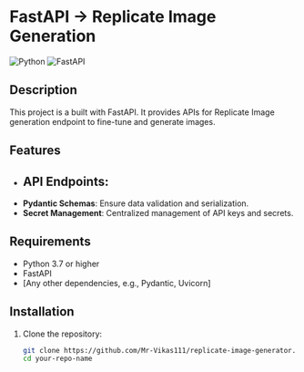 # FastAPI -> Replicate Image Generation 

![Python](https://img.shields.io/badge/python-3.9%2B-blue)
![FastAPI](https://img.shields.io/badge/FastAPI-0.115.4-orange)


## Description

This project is a built with FastAPI. It provides APIs for  Replicate Image generation endpoint to fine-tune and generate images.

## Features

- **API Endpoints**:
  - 
- **Pydantic Schemas**: Ensure data validation and serialization.
- **Secret Management**: Centralized management of API keys and secrets.

## Requirements

- Python 3.7 or higher
- FastAPI
- [Any other dependencies, e.g., Pydantic, Uvicorn]

## Installation

1. Clone the repository:
   ```bash
   git clone https://github.com/Mr-Vikas111/replicate-image-generator.git
   cd your-repo-name
